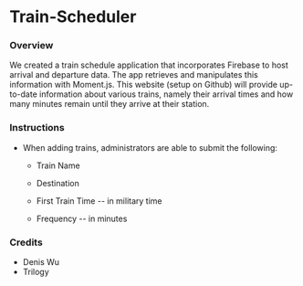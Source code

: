 # Train-Scheduler

### Overview

We created a train schedule application that incorporates Firebase to host arrival and departure data. The app retrieves and manipulates this information with Moment.js. This website (setup on Github) will provide up-to-date information about various trains, namely their arrival times and how many minutes remain until they arrive at their station.

### Instructions
  
* When adding trains, administrators are able to submit the following:

  * Train Name

  * Destination 

  * First Train Time -- in military time

  * Frequency -- in minutes

### Credits

* Denis Wu
* Trilogy
